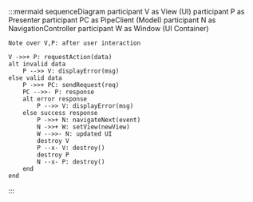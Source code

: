 :::mermaid
sequenceDiagram
    participant V as View (UI)
    participant P as Presenter
    participant PC as PipeClient (Model)
    participant N as NavigationController
    participant W as Window (UI Container)

    Note over V,P: after user interaction

    V ->>+ P: requestAction(data)
    alt invalid data
        P -->> V: displayError(msg)
    else valid data
        P ->>+ PC: sendRequest(req)
        PC -->>- P: response
        alt error response
            P -->> V: displayError(msg)
        else success response
            P ->>+ N: navigateNext(event)
            N ->>+ W: setView(newView)
            W -->>- N: updated UI
            destroy V
            P --x- V: destroy()
            destroy P
            N --x- P: destroy()
        end
    end
:::